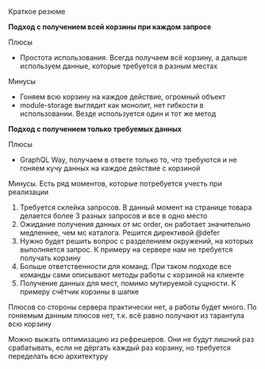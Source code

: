 Краткое резюме

<b>Подход с получением всей корзины при каждом запросе</b>

Плюсы 
- Простота использования. Всегда получаем всё корзину, а дальше используем данные, которые требуется в разным местах

Минусы
- Гоняем всю корзину на каждое действие, огромный объект
- module-storage выглядит как монолит, нет гибкости в использовании. Везде используется один и тот же метод

<b>Подход с получением только требуемых данных</b>

Плюсы
- GraphQL Way, получаем в ответе только то, что требуются и не гоняем кучу данных на каждое действие с корзиной

Минусы. Есть ряд моментов, которые потребуется учесть при реализации
1. Требуется склейка запросов. В данный момент на странице товара делается более 3 разных запросов и все в одно место
2. Ожидание получения данных от мс order, он работает значительно медленнее, чем мс каталога. Решится директивой @defer
3. Нужно будет решить вопрос с разделением окружений, на которых выполняется запрос. К примеру на сервере нам не требуется получать корзину
4. Больше ответственности для команд. При таком подходе все команды сами описывают методы работы с корзиной на клиенте
5. Получение данных для мест, помимо мутируемой сущности. К примеру счётчик корзины в шапке

Плюсов со стороны сервера практически нет, а работы будет много.
По гоняемым данным плюсов нет, т.к. всё равно получают из тарантула всю корзину

Можно выжать оптимизацию из рефрешеров.
Они не будут лишний раз срабатывать, если не дёргать каждый раз корзину, но требуется переделать всю архитектуру

